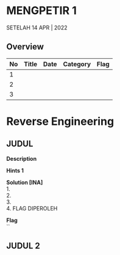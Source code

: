 # MENGPETIR 1
SETELAH 14 APR | 2022

## Overview

| No | Title               | Date              | Category                   | Flag
|----|---------------------|-------------------|----------------------------|----------------------
| 1  | 
| 2  | 
| 3  | 

# Reverse Engineering 
## JUDUL

**Description**  


**Hints 1**  


**Solution [INA]**  
1.  
2.  
3.  
4. FLAG DIPEROLEH  

**Flag**  
``

## JUDUL 2
